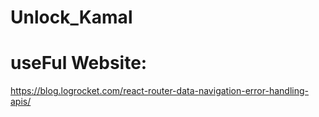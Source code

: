 # Unlock_Kamal
# useFul Website:
https://blog.logrocket.com/react-router-data-navigation-error-handling-apis/
